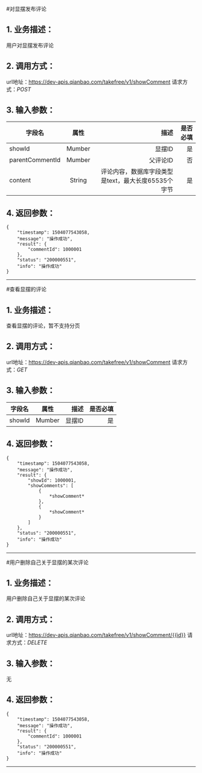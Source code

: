 #对显摆发布评论
## 1. 业务描述：
用户对显摆发布评论

## 2. 调用方式：
url地址：https://dev-apis.qianbao.com/takefree/v1/showComment
请求方式：*POST*

## 3. 输入参数：
|字段名|属性|描述|是否必填|
|---------|:------:|------:|------------:|
|showId|Mumber|显摆ID|是|
|parentCommentId|Mumber|父评论ID|否|
|content|String|评论内容，数据库字段类型是text，最大长度65535个字节|是|

## 4. 返回参数：
```
{
    "timestamp": 1504077543058,
    "message": "操作成功",
    "result": {
        "commentId": 1000001
    },
    "status": "200000551",
    "info": "操作成功"
}
```
***

#查看显摆的评论
## 1. 业务描述：
查看显摆的评论，暂不支持分页

## 2. 调用方式：
url地址：https://dev-apis.qianbao.com/takefree/v1/showComment
请求方式：*GET*

## 3. 输入参数：
|字段名|属性|描述|是否必填|
|---------|:------:|------:|------------:|
|showId|Mumber|显摆ID|是|

## 4. 返回参数：
```
{
    "timestamp": 1504077543058,
    "message": "操作成功",
    "result": {
        "showId": 1000001,
        "showComments": [
            {
                *showComment*
            },
            {
                *showComment*
            }
        ]
    },
    "status": "200000551",
    "info": "操作成功"
}
```
***

#用户删除自己关于显摆的某次评论
## 1. 业务描述：
用户删除自己关于显摆的某次评论

## 2. 调用方式：
url地址：https://dev-apis.qianbao.com/takefree/v1/showComment/{{id}}
请求方式：*DELETE*

## 3. 输入参数：
无

## 4. 返回参数：
```
{
    "timestamp": 1504077543058,
    "message": "操作成功",
    "result": {
        "commentId": 1000001
    },
    "status": "200000551",
    "info": "操作成功"
}
```
***